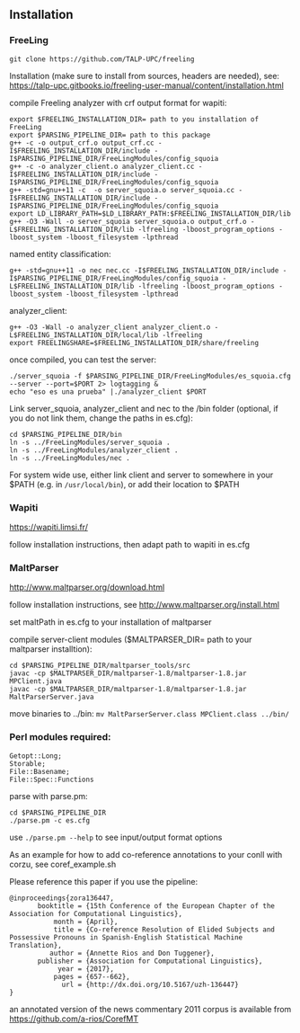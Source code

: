 ## Installation 

### FreeLing

`git clone https://github.com/TALP-UPC/freeling`

Installation (make sure to install from sources, headers are needed),  see: https://talp-upc.gitbooks.io/freeling-user-manual/content/installation.html

compile Freeling analyzer with crf output format for wapiti:
```
export $FREELING_INSTALLATION_DIR= path to you installation of FreeLing
export $PARSING_PIPELINE_DIR= path to this package
g++ -c -o output_crf.o output_crf.cc -I$FREELING_INSTALLATION_DIR/include -I$PARSING_PIPELINE_DIR/FreeLingModules/config_squoia
g++ -c -o analyzer_client.o analyzer_client.cc -I$FREELING_INSTALLATION_DIR/include -I$PARSING_PIPELINE_DIR/FreeLingModules/config_squoia
g++ -std=gnu++11 -c  -o server_squoia.o server_squoia.cc -I$FREELING_INSTALLATION_DIR/include -I$PARSING_PIPELINE_DIR/FreeLingModules/config_squoia
export LD_LIBRARY_PATH=$LD_LIBRARY_PATH:$FREELING_INSTALLATION_DIR/lib
g++ -O3 -Wall -o server_squoia server_squoia.o output_crf.o -L$FREELING_INSTALLATION_DIR/lib -lfreeling -lboost_program_options -lboost_system -lboost_filesystem -lpthread
```

named entity classification:
```
g++ -std=gnu++11 -o nec nec.cc -I$FREELING_INSTALLATION_DIR/include -I$PARSING_PIPELINE_DIR/FreeLingModules/config_squoia -L$FREELING_INSTALLATION_DIR/lib -lfreeling -lboost_program_options -lboost_system -lboost_filesystem -lpthread
```

analyzer_client:

```
g++ -O3 -Wall -o analyzer_client analyzer_client.o -L$FREELING_INSTALLATION_DIR/local/lib -lfreeling
export FREELINGSHARE=$FREELING_INSTALLATION_DIR/share/freeling
```

once compiled, you can test the server:
```
./server_squoia -f $PARSING_PIPELINE_DIR/FreeLingModules/es_squoia.cfg  --server --port=$PORT 2> logtagging &
echo "eso es una prueba" |./analyzer_client $PORT
```

Link server_squoia, analyzer_client and nec to the /bin folder (optional, if you do not link them, change the paths in es.cfg):

```
cd $PARSING_PIPELINE_DIR/bin
ln -s ../FreeLingModules/server_squoia .
ln -s ../FreeLingModules/analyzer_client .
ln -s ../FreeLingModules/nec .
```

For system wide use, either link client and server to somewhere in your $PATH (e.g. in `/usr/local/bin`), or add their location to $PATH


### Wapiti

https://wapiti.limsi.fr/

follow installation instructions, then adapt path to wapiti in es.cfg


### MaltParser

http://www.maltparser.org/download.html

follow installation instructions, see http://www.maltparser.org/install.html

set maltPath in es.cfg to your installation of maltparser

compile server-client modules ($MALTPARSER_DIR= path to your maltparser installtion):

```
cd $PARSING_PIPELINE_DIR/maltparser_tools/src 
javac -cp $MALTPARSER_DIR/maltparser-1.8/maltparser-1.8.jar MPClient.java
javac -cp $MALTPARSER_DIR/maltparser-1.8/maltparser-1.8.jar MaltParserServer.java
```

move binaries to ../bin:
`mv MaltParserServer.class MPClient.class ../bin/`

### Perl modules required: 
```
Getopt::Long;
Storable;
File::Basename;
File::Spec::Functions
```

parse with parse.pm:

```
cd $PARSING_PIPELINE_DIR
./parse.pm -c es.cfg 
```

use `./parse.pm --help` to see input/output format options

As an example for how to add co-reference annotations to your conll with corzu, see coref_example.sh

Please reference this paper if you use the pipeline: 
```
@inproceedings{zora136447,
       booktitle = {15th Conference of the European Chapter of the Association for Computational Linguistics},
           month = {April},
           title = {Co-reference Resolution of Elided Subjects and Possessive Pronouns in Spanish-English Statistical Machine Translation},
          author = {Annette Rios and Don Tuggener},
       publisher = {Association for Computational Linguistics},
            year = {2017},
           pages = {657--662},
             url = {http://dx.doi.org/10.5167/uzh-136447}
}
```

an annotated version of the news commentary 2011 corpus is available from https://github.com/a-rios/CorefMT
